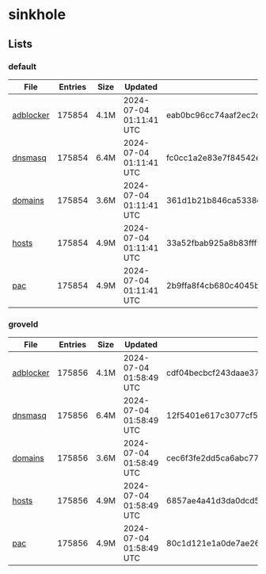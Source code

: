 # sinkhole

## Lists

### default

|File|Entries|Size|Updated|Hash|
|-|-|-|-|-|
|[adblocker](https://raw.githubusercontent.com/groveld/sinkhole/lists/default/adblocker.txt)|175854|4.1M|2024-07-04 01:11:41 UTC|eab0bc96cc74aaf2ec2ce958877b349528b3dc80ecc64fd7fc0a2a02722d5e8d|
|[dnsmasq](https://raw.githubusercontent.com/groveld/sinkhole/lists/default/dnsmasq.txt)|175854|6.4M|2024-07-04 01:11:41 UTC|fc0cc1a2e83e7f84542eb6bc8c0166b328e8e4e93ac02bbe39de787fcd9d3de0|
|[domains](https://raw.githubusercontent.com/groveld/sinkhole/lists/default/domains.txt)|175854|3.6M|2024-07-04 01:11:41 UTC|361d1b21b846ca5338d645d0422f4f2fd2aa3bc3a79dd7e7ca4d77f37352ffb0|
|[hosts](https://raw.githubusercontent.com/groveld/sinkhole/lists/default/hosts.txt)|175854|4.9M|2024-07-04 01:11:41 UTC|33a52fbab925a8b83fff9bc49797582c5b7ad544f9841fe078daa7552797ad95|
|[pac](https://raw.githubusercontent.com/groveld/sinkhole/lists/default/pac.txt)|175854|4.9M|2024-07-04 01:11:41 UTC|2b9ffa8f4cb680c4045b67d4ec8e86c129aa9070d7ae8c7954c5571f8fd7a0fa|

### groveld

|File|Entries|Size|Updated|Hash|
|-|-|-|-|-|
|[adblocker](https://raw.githubusercontent.com/groveld/sinkhole/lists/groveld/adblocker.txt)|175856|4.1M|2024-07-04 01:58:49 UTC|cdf04becbcf243daae37189672da5adb38e86e379a746a8d06168871e89e6b0a|
|[dnsmasq](https://raw.githubusercontent.com/groveld/sinkhole/lists/groveld/dnsmasq.txt)|175856|6.4M|2024-07-04 01:58:49 UTC|12f5401e617c3077cf5591bedff4039630a87202106f9b827e80c670e61ff1d8|
|[domains](https://raw.githubusercontent.com/groveld/sinkhole/lists/groveld/domains.txt)|175856|3.6M|2024-07-04 01:58:49 UTC|cec6f3fe2dd5ca6abc777c9c49242837878024e94830657e5ad9e3a1bec373cb|
|[hosts](https://raw.githubusercontent.com/groveld/sinkhole/lists/groveld/hosts.txt)|175856|4.9M|2024-07-04 01:58:49 UTC|6857ae4a41d3da0dcd5c2e7b8f0b4402ef17e7adf2ec83c2bdb55f0fe70f3c6c|
|[pac](https://raw.githubusercontent.com/groveld/sinkhole/lists/groveld/pac.txt)|175856|4.9M|2024-07-04 01:58:49 UTC|80c1d121e1a0de7ae2643cd9a21dff04c751f0925cdbe63b9b3b53e7e2fb48fd|
